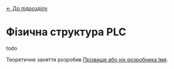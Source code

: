 [<- До підрозділу](README.md)

# Фізична структура PLC

todo



Теоретичне заняття розробив [Прізвище або нік розробника Імя](https://github.com). 
